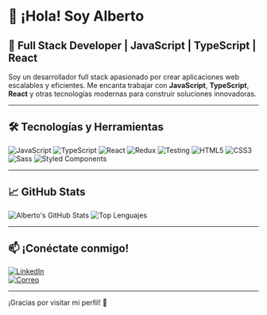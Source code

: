 # 👋 ¡Hola! Soy Alberto  

## 🚀 Full Stack Developer | JavaScript | TypeScript | React  

Soy un desarrollador full stack apasionado por crear aplicaciones web escalables y eficientes. Me encanta trabajar con **JavaScript**, **TypeScript**, **React** y otras tecnologías modernas para construir soluciones innovadoras.  

---

## 🛠 Tecnologías y Herramientas  

![JavaScript](https://img.shields.io/badge/-JavaScript-F7DF1E?style=flat&logo=javascript&logoColor=black)
![TypeScript](https://img.shields.io/badge/-TypeScript-3178C6?style=flat&logo=typescript&logoColor=white)
![React](https://img.shields.io/badge/-React-61DAFB?style=flat&logo=react&logoColor=black)
![Redux](https://img.shields.io/badge/-Redux-764ABC?style=flat&logo=redux&logoColor=white)
![Testing](https://img.shields.io/badge/-Testing-15C213?style=flat&logo=testing-library&logoColor=white)
![HTML5](https://img.shields.io/badge/-HTML5-E34F26?style=flat&logo=html5&logoColor=white)
![CSS3](https://img.shields.io/badge/-CSS3-1572B6?style=flat&logo=css3&logoColor=white)
![Sass](https://img.shields.io/badge/-Sass-CC6699?style=flat&logo=sass&logoColor=white)
![Styled Components](https://img.shields.io/badge/-Styled%20Components-DB7093?style=flat&logo=styled-components&logoColor=white)

---

## 📈 GitHub Stats  

![Alberto's GitHub Stats](https://github-readme-stats.vercel.app/api?username=albertocalerocastillo&show_icons=true&theme=radical)
![Top Lenguajes](https://github-readme-stats.vercel.app/api/top-langs/?username=albertocalerocastillo&layout=compact&theme=radical)

---

## 📫 ¡Conéctate conmigo!  

[![LinkedIn](https://img.shields.io/badge/-LinkedIn-0077B5?style=flat&logo=linkedin&logoColor=white)](https://www.linkedin.com/in/alberto-calero-castillo-405373257/)  
[![Correo](https://img.shields.io/badge/-Email-D14836?style=flat&logo=gmail&logoColor=white)](mailto:albertocctrabajo@gmail.com)  

---

¡Gracias por visitar mi perfil! 🚀  
